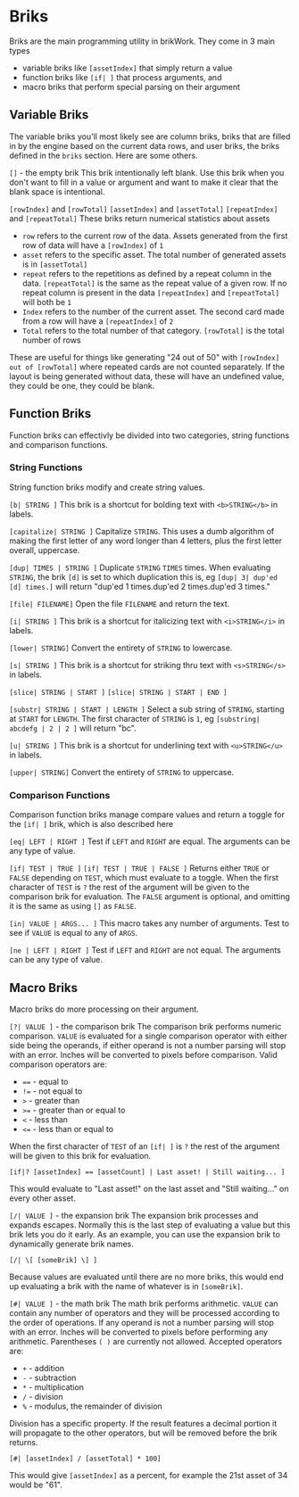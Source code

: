 # Briks
Briks are the main programming utility in brikWork. They come in 3 main types

 * variable briks like `[assetIndex]` that simply return a value
 * function briks like `[if| ]` that process arguments, and
 * macro briks that perform special parsing on their argument 
 <!--Come up with a better name for macro briks-->

## Variable Briks

The variable briks you'll most likely see are column briks, briks that are filled in by the engine based on the current data rows, and user briks, the briks defined in the `briks` section. Here are some others.

`[]` - the empty brik
This brik intentionally left blank. Use this brik when you don't want to fill in a value or argument and want to make it clear that the blank space is intentional.

`[rowIndex]` and `[rowTotal]`
`[assetIndex]` and `[assetTotal]`
`[repeatIndex]` and `[repeatTotal]`
These briks return numerical statistics about assets

 * `row` refers to the current row of the data. Assets generated from the first row of data will have a `[rowIndex]` of `1`
 * `asset` refers to the specific asset. The total number of generated assets is in `[assetTotal]`
 * `repeat` refers to the repetitions as defined by a repeat column in the data. `[repeatTotal]` is the same as the repeat value of a given row. If no repeat column is present in the data `[repeatIndex]` and `[repeatTotal]` will both be `1`
 * `Index` refers to the number of the current asset. The second card made from a row will have a `[repeatIndex]` of `2`
 * `Total` refers to the total number of that category. `[rowTotal]` is the total number of rows

These are useful for things like generating "24 out of 50" with `[rowIndex] out of [rowTotal]` where repeated cards are not counted separately. If the layout is being generated without data, these will have an undefined value, they could be one, they could be blank.

## Function Briks

Function briks can effectivly be divided into two categories, string functions and comparison functions.

### String Functions

String function briks modify and create string values.

`[b| STRING ]`
This brik is a shortcut for bolding text with `<b>STRING</b>` in labels.

`[capitalize| STRING ]`
Capitalize `STRING`. This uses a dumb algorithm of making the first letter of any word longer than 4 letters, plus the first letter overall, uppercase.

`[dup| TIMES | STRING ]`
Duplicate `STRING` `TIMES` times. When evaluating `STRING`, the brik `[d]` is set to which duplication this is, eg `[dup| 3| dup'ed [d] times.]` will return "dup'ed 1 times.dup'ed 2 times.dup'ed 3 times."

`[file| FILENAME]`
Open the file `FILENAME` and return the text.

`[i| STRING ]`
This brik is a shortcut for italicizing text with `<i>STRING</i>` in labels.

`[lower| STRING]`
Convert the entirety of `STRING` to lowercase.

`[s| STRING ]`
This brik is a shortcut for striking thru text with `<s>STRING</s>` in labels.

`[slice| STRING | START ]`
`[slice| STRING | START | END ]`

`[substr| STRING | START | LENGTH ]`
Select a sub string of `STRING`, starting at `START` for `LENGTH`. The first character of `STRING` is `1`, eg `[substring| abcdefg | 2 | 2 ]` will return "bc".

`[u| STRING ]`
This brik is a shortcut for underlining text with `<u>STRING</u>` in labels.

`[upper| STRING]`
Convert the entirety of `STRING` to uppercase.


### Comparison Functions

Comparison function briks manage compare values and return a toggle for the `[if| ]` brik, which is also described here

`[eq| LEFT | RIGHT ]`
Test if `LEFT` and `RIGHT` are equal. The arguments can be any type of value.

`[if| TEST | TRUE ]`
`[if| TEST | TRUE | FALSE ]`
Returns either `TRUE` or `FALSE` depending on `TEST`, which must evaluate to a toggle. When the first character of `TEST` is `?` the rest of the argument will be given to the comparison brik for evaluation. The `FALSE` argument is optional, and omitting it is the same as using `[]` as `FALSE`.

`[in| VALUE | ARGS... ]`
This macro takes any number of arguments. Test to see if `VALUE` is equal to any of `ARGS`.

`[ne | LEFT | RIGHT ]`
Test if `LEFT` and `RIGHT` are not equal. The arguments can be any type of value.

## Macro Briks

Macro briks do more processing on their argument.

`[?| VALUE ]` - the comparison brik
The comparison brik performs numeric comparison. `VALUE` is evaluated for a single comparison operator with either side being the operands, if either operand is not a number parsing will stop with an error. Inches will be converted to pixels before comparison.
Valid comparison operators are:

 * `==` - equal to
 * `!=` - not equal to
 * `>` - greater than
 * `>=` - greater than or equal to
 * `<` - less than
 * `<=` - less than or equal to

When the first character of `TEST` of an `[if| ]` is `?` the rest of the argument will be given to this brik for evaluation.
```none
[if|? [assetIndex] == [assetCount] | Last asset! | Still waiting... ]
```
This would evaluate to "Last asset!" on the last asset and "Still waiting..." on every other asset.

`[/| VALUE ]` - the expansion brik
The expansion brik processes and expands escapes. Normally this is the last step of evaluating a value but this brik lets you do it early. As an example, you can use the expansion brik to dynamically generate brik names.
```none
[/| \[ [someBrik] \] ]
```
Because values are evaluated until there are no more briks, this would end up evaluating a brik with the name of whatever is in `[someBrik]`.

`[#| VALUE ]` - the math brik
The math brik performs arithmetic. `VALUE` can contain any number of operators and they will be processed according to the order of operations. If any operand is not a number parsing will stop with an error. Inches will be converted to pixels before performing any arithmetic. Parentheses `( )` are currently not allowed.
Accepted operators are:

 * `+` - addition
 * `-` - subtraction
 * `*` - multiplication
 * `/` - division
 * `%` - modulus, the remainder of division

Division has a specific property. If the result features a decimal portion it will propagate to the other operators, but will be removed before the brik returns.
```none
[#| [assetIndex] / [assetTotal] * 100]
```
This would give `[assetIndex]` as a percent, for example the 21st asset of 34 would be "61".